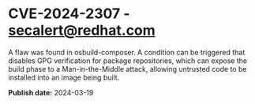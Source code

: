 # CVE-2024-2307 - secalert@redhat.com

A flaw was found in osbuild-composer. A condition can be triggered that disables GPG verification for package repositories, which can expose the build phase to a Man-in-the-Middle attack, allowing untrusted code to be installed into an image being built.

**Publish date:** 2024-03-19
